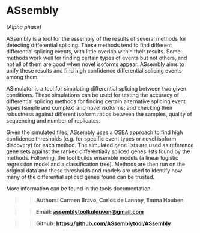 # ASsembly

*(Alpha phase)*

ASsembly is a tool for the assembly of the results of several methods
for detecting differential splicing. These methods tend to find different differential
splicing events, with little overlap within their results. Some methods work well for 
finding certain types of events but not others, and not all of them are good when novel 
isoforms appear. ASsembly aims to unify these results and find high 
confidence differential splicing events among them.

ASimulator is a tool for simulating differential splicing between two given conditions. 
These simulations can be used for testing the accuracy of differential splicing methods
for finding certain alternative splicing event types (simple and complex) and novel isoforms;
and checking their robustness against different isoform ratios between the samples, 
quality of sequencing and number of replicates.

Given the simulated files, ASsembly uses a GSEA approach to find high confidence thresholds
(e.g. for specific event types or novel isoform discovery) for each method. The simulated 
gene lists are used as reference gene sets against the ranked differentially spliced genes
lists found by the methods. Following, the tool builds ensemble models (a linear logistic regression model and a classification tree). Methods are then run on the original data and these thresholds and models
are used to identify how many of the differential spliced genes found can be trusted. 

More information can be found in the tools documentation.

>>**Authors: Carmen Bravo, Carlos de Lannoy, Emma Houben**

>>**Email: assemblytoolkuleuven@gmail.com**

>>**Github: https://github.com/ASsemblytool/ASsembly**
